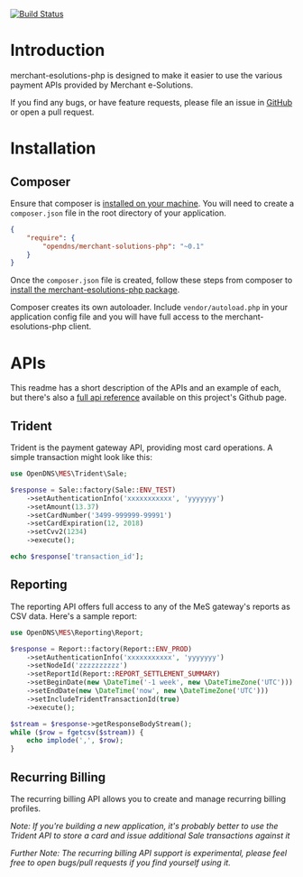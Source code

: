 [![Build Status](https://travis-ci.org/opendns/merchant-esolutions-php.svg?branch=master)](https://travis-ci.org/opendns/merchant-esolutions-php)

# Introduction
merchant-esolutions-php is designed to make it easier to use the various payment
APIs provided by Merchant e-Solutions.

If you find any bugs, or have feature requests, please file an issue in
[GitHub](https://github.com/opendns/merchant-esolutions-php) or open a pull
request.

# Installation

## Composer
Ensure that composer is [installed on your machine](https://getcomposer.org/doc/00-intro.md).
You will need to create a `composer.json` file in the root
directory of your application.
```json
{
    "require": {
        "opendns/merchant-solutions-php": "~0.1"
    }
}
```

Once the `composer.json` file is created, follow these steps from composer to
[install the merchant-esolutions-php package](https://getcomposer.org/doc/00-intro.md#using-composer).

Composer creates its own autoloader. Include
`vendor/autoload.php` in your application config file and
you will have full access to the merchant-esolutions-php client.

# APIs
This readme has a short description of the APIs and an example of each, but there's also a [full api reference](http://opendns.github.io/merchant-esolutions-php/) available on this project's Github page.

## Trident
Trident is the payment gateway API, providing most card operations. A simple
transaction might look like this:

```php
use OpenDNS\MES\Trident\Sale;

$response = Sale::factory(Sale::ENV_TEST)
    ->setAuthenticationInfo('xxxxxxxxxxx', 'yyyyyyy')
    ->setAmount(13.37)
    ->setCardNumber('3499-999999-99991')
    ->setCardExpiration(12, 2018)
    ->setCvv2(1234)
    ->execute();

echo $response['transaction_id'];
```

## Reporting
The reporting API offers full access to any of the MeS gateway's reports as CSV
data. Here's a sample report:

```php
use OpenDNS\MES\Reporting\Report;

$response = Report::factory(Report::ENV_PROD)
    ->setAuthenticationInfo('xxxxxxxxxxx', 'yyyyyyy')
    ->setNodeId('zzzzzzzzzz')
    ->setReportId(Report::REPORT_SETTLEMENT_SUMMARY)
    ->setBeginDate(new \DateTime('-1 week', new \DateTimeZone('UTC')))
    ->setEndDate(new \DateTime('now', new \DateTimeZone('UTC')))
    ->setIncludeTridentTransactionId(true)
    ->execute();

$stream = $response->getResponseBodyStream();
while ($row = fgetcsv($stream)) {
    echo implode(',', $row);
}
```

## Recurring Billing
The recurring billing API allows you to create and manage recurring billing
profiles.

_Note: If you're building a new application, it's probably better to use the Trident API to store a card and issue additional Sale transactions against it_

_Further Note: The recurring billing API support is experimental, please feel free to open bugs/pull requests if you find yourself using it._

